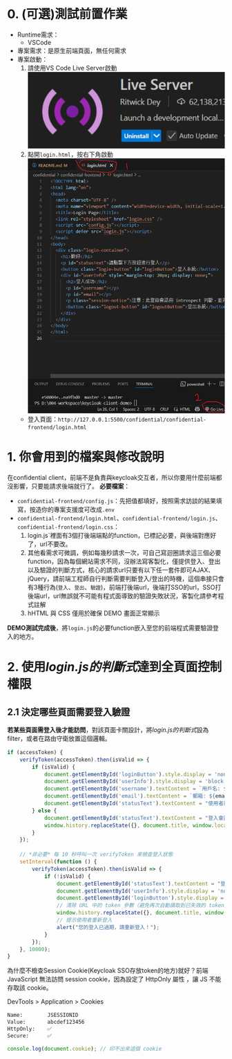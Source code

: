 ﻿# 0. (可選)測試前置作業
- Runtime需求：
    - VSCode
- 專案需求：是原生前端頁面，無任何需求
- 專案啟動：
    1. 請使用VS Code Live Server啟動
    ![alt text](image.png)
    2. 點開`login.html`，按右下角啟動
    ![alt text](image-1.png)
    - 登入頁面：`http://127.0.0.1:5500/confidential/confidential-frontend/login.html`

# 1. 你會用到的檔案與修改說明
在confidential client，前端不是負責與keycloak交互者，所以你要用什麼前端都沒影響，只要能請求後端就行了。
**必要檔案**：
- `confidential-frontend/config.js`：先把值都填好，按照需求訪談的結果填寫，按造你的專案支援度可改成`.env`
- `confidential-frontend/login.html`、`confidential-frontend/login.js`、`confidential-frontend/login.css`：
    1. login.js`裡面有3個打後端端點的function，已標記必要，與後端對應好了，url不要改。
    2. 其他看需求可微調，例如每幾秒請求一次，可自己寫迴圈請求這三個必要function，因為每個網站需求不同，沒辦法寫客製化，僅提供登入、登出以及驗證的判斷方式，核心的請求url只要有以下任一套件即可AJAX、jQuery，請前端工程師自行判斷需要判斷登入/登出的時機，這個串接只會有3種行為(`登入`、`登出`、`驗證`)，前端打後端url，後端打SSO的url，SSO打後端url，url無誤就不可能有程式面導致的驗證失敗狀況，客製化請參考程式註解
    3. hHTML 與 CSS 僅用於確保 DEMO 畫面正常顯示

**DEMO測試完成後**，將`login.js`的必要function嵌入至您的前端程式需要驗證登入的地方。

# 2. 使用*login.js的判斷式*達到全頁面控制權限
## 2.1 決定哪些頁面需要登入驗證

**若某些頁面需登入後才能訪問**，對該頁面卡關設計，將*login.js的判斷式*設為filter，或者在路由守衛放置這個邏輯。



```js
if (accessToken) {
    verifyToken(accessToken).then(isValid => {
        if (isValid) {
            document.getElementById('loginButton').style.display = 'none';
            document.getElementById('userInfo').style.display = 'block';
            document.getElementById('username').textContent = `用戶名: ${usernameParam || '未知'}`;
            document.getElementById('email').textContent = `郵箱: ${emailParam || '未知'}`;
            document.getElementById('statusText').textContent = "使用者已登入";
        } else {
            document.getElementById('statusText').textContent = "登入會話已失效，請重新登入";
            window.history.replaceState({}, document.title, window.location.pathname);
        }
    });

    // *非必要* 每 10 秒呼叫一次 verifyToken 來檢查登入狀態
    setInterval(function () {
        verifyToken(accessToken).then(isValid => {
            if (!isValid) {
                document.getElementById('statusText').textContent = "登入會話已失效，請重新登入";
                document.getElementById('userInfo').style.display = 'none';
                document.getElementById('loginButton').style.display = 'inline-block';
                // 清除 URL 中的 token 參數（避免再次自動讀取到已失效的 token）
                window.history.replaceState({}, document.title, window.location.pathname);
                // 提示使用者重新登入
                alert("您的登入已過期，請重新登入！");
            }
        });
    }, 10000);
}
```

為什麼不檢查Session Cookie(Keycloak SSO存放token的地方)就好？前端 JavaScript 無法訪問 session cookie，因為設定了 HttpOnly 屬性 ，讓 JS 不能存取該 cookie。

DevTools > Application > Cookies
```
Name:        JSESSIONID
Value:       abcdef123456
HttpOnly:    ✅
Secure:      ✅
``````
```js
console.log(document.cookie); // 印不出來這個 cookie
```